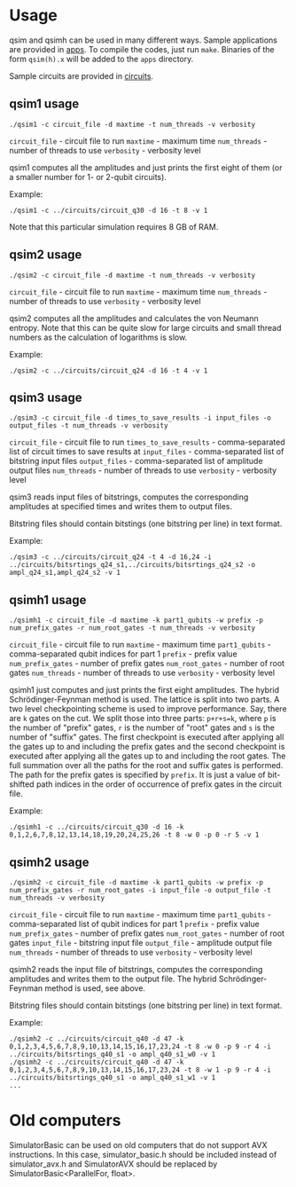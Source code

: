 # Usage

qsim and qsimh can be used in many different ways. Sample applications are
provided in [apps](/apps). To compile the codes, just run `make`. Binaries of
the form `qsim(h).x` will be added to the `apps` directory.

Sample circuits are provided in [circuits](/circuits).

## qsim1 usage

```
./qsim1 -c circuit_file -d maxtime -t num_threads -v verbosity
```

`circuit_file` - circuit file to run
`maxtime` - maximum time
`num_threads` - number of threads to use
`verbosity` - verbosity level

qsim1 computes all the amplitudes and just prints the first eight of them
(or a smaller number for 1- or 2-qubit circuits).

Example:
```
./qsim1 -c ../circuits/circuit_q30 -d 16 -t 8 -v 1
```

Note that this particular simulation requires 8 GB of RAM.

## qsim2 usage

```
./qsim2 -c circuit_file -d maxtime -t num_threads -v verbosity
```

`circuit_file` - circuit file to run
`maxtime` - maximum time
`num_threads` - number of threads to use
`verbosity` - verbosity level

qsim2 computes all the amplitudes and calculates the von Neumann entropy.
Note that this can be quite slow for large circuits and small thread numbers
as the calculation of logarithms is slow.

Example:
```
./qsim2 -c ../circuits/circuit_q24 -d 16 -t 4 -v 1
```

## qsim3 usage

```
./qsim3 -c circuit_file -d times_to_save_results -i input_files -o output_files -t num_threads -v verbosity
```

`circuit_file` - circuit file to run
`times_to_save_results` - comma-separated list of circuit times to save results at
`input_files` - comma-separated list of bitstring input files
`output_files` - comma-separated list of amplitude output files
`num_threads` - number of threads to use
`verbosity` - verbosity level

qsim3 reads input files of bitstrings, computes the corresponding amplitudes
at specified times and writes them to output files.

Bitstring files should contain bitstings (one bitstring per line) in text
format.

Example:
```
./qsim3 -c ../circuits/circuit_q24 -t 4 -d 16,24 -i ../circuits/bitsrtings_q24_s1,../circuits/bitsrtings_q24_s2 -o ampl_q24_s1,ampl_q24_s2 -v 1
```

## qsimh1 usage

```
./qsimh1 -c circuit_file -d maxtime -k part1_qubits -w prefix -p num_prefix_gates -r num_root_gates -t num_threads -v verbosity
```

`circuit_file` - circuit file to run
`maxtime` - maximum time
`part1_qubits` - comma-separated qubit indices for part 1
`prefix` - prefix value
`num_prefix_gates` - number of prefix gates
`num_root_gates` - number of root gates
`num_threads` - number of threads to use
`verbosity` - verbosity level

qsimh1 just computes and just prints the first eight amplitudes. The hybrid
Schrödinger-Feynman method is used. The lattice is split into two parts.
A two level checkpointing scheme is used to improve performance. Say, there
are `k` gates on the cut. We split those into three parts: `p+r+s=k`, where
`p` is the number of "prefix" gates, `r` is the number of "root" gates and
`s` is the number of "suffix" gates. The first checkpoint is executed after
applying all the gates up to and including the prefix gates and the second
checkpoint is executed after applying all the gates up to and including the
root gates. The full summation over all the paths for the root and suffix gates
is performed. The path for the prefix gates is specified by `prefix`. It is
just a value of bit-shifted path indices in the order of occurrence of prefix
gates in the circuit file.

Example:
```
./qsimh1 -c ../circuits/circuit_q30 -d 16 -k 0,1,2,6,7,8,12,13,14,18,19,20,24,25,26 -t 8 -w 0 -p 0 -r 5 -v 1
```

## qsimh2 usage
```
./qsimh2 -c circuit_file -d maxtime -k part1_qubits -w prefix -p num_prefix_gates -r num_root_gates -i input_file -o output_file -t num_threads -v verbosity
```

`circuit_file` - circuit file to run
`maxtime` - maximum time
`part1_qubits` - comma-separated list of qubit indices for part 1
`prefix` - prefix value
`num_prefix_gates` - number of prefix gates
`num_root_gates` - number of root gates
`input_file` - bitstring input file
`output_file` - amplitude output file
`num_threads` - number of threads to use
`verbosity` - verbosity level

qsimh2 reads the input file of bitstrings, computes the corresponding
amplitudes and writes them to the output file. The hybrid Schrödinger-Feynman
method is used, see above.

Bitstring files should contain bitstings (one bitstring per line) in text
format.

Example:
```
./qsimh2 -c ../circuits/circuit_q40 -d 47 -k 0,1,2,3,4,5,6,7,8,9,10,13,14,15,16,17,23,24 -t 8 -w 0 -p 9 -r 4 -i ../circuits/bitsrtings_q40_s1 -o ampl_q40_s1_w0 -v 1
./qsimh2 -c ../circuits/circuit_q40 -d 47 -k 0,1,2,3,4,5,6,7,8,9,10,13,14,15,16,17,23,24 -t 8 -w 1 -p 9 -r 4 -i ../circuits/bitsrtings_q40_s1 -o ampl_q40_s1_w1 -v 1
...
```

# Old computers

SimulatorBasic can be used on old computers that do not support AVX
instructions. In this case, simulator_basic.h should be included instead of
simulator_avx.h and SimulatorAVX should be replaced by
SimulatorBasic<ParallelFor, float>.
